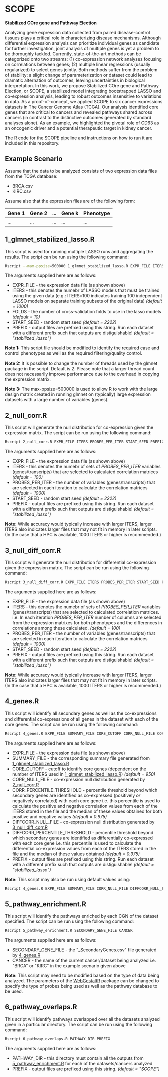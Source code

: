 # SCOPE
**Stabilized COre gene and Pathway Election**

Analyzing gene expression data collected from paired disease-control tissues plays a critical role in characterizing disease mechanisms. Although differential expression analysis can prioritize individual genes as candidate for further investigation, joint analysis of multiple genes is yet a problem to be thoroughly tackled. Currently, state-of-the-art methods can be categorized onto two streams: (1) co-expression network analyses focusing on correlations between genes; (2) multiple linear regressions (usually regularized) to select genes jointly. Both methods suffer from the problem of stability: a slight change of parameterization or dataset could lead to dramatic alternation of outcomes, leaving uncertainties in biological interpretation. In this work, we propose Stabilized COre gene and Pathway Election, or SCOPE, a stabilized model integrating bootstrapped LASSO and co-expression analysis, leading to robust outcomes insensitive to variations in data. As a proof-of-concept, we applied SCOPE to six cancer expressions datasets in The Cancer Genome Atlas (TCGA). Our analysis identified core genes that are critical to cancers and revealed pathways shared across cancers (in contrast to the distinctive outcomes generated by standard analyses alone). As an example, we highlighted the pivotal role of CD63 as an oncogenic driver and a potential therapeutic target in kidney cancer. 

The R code for the SCOPE pipeline and instructions on how to run it are included in this repository.

## Example Scenario
Assume that the data to be analyzed consists of two expression data files from the TCGA database:
- BRCA.csv
- KIRC.csv

Assume also that the expression files are of the following form:

| Gene 1 | Gene 2 | ... | Gene k | Phenotype |
|---|---|---|---|---|
|...|...|...|...|...|

## 1_glmnet_stabilized_lasso.R
This script is used for running multiple LASSO runs and aggregating the results. The script can be run using the following command:
```bash
Rscript --max-ppsize=500000 1_glmnet_stabilized_lasso.R EXPR_FILE ITERS FOLDS START_SEED PREFIX
```
The arguments supplied here are as follows:
- EXPR_FILE - the expression data file (as shown above)
- ITERS - this denotes the numebr of LASSO models that must be trained using the given data (e.g.: ITERS=100 indicates training 100 independent LASSO models on separate training subsets of the original data) _(default = 1000)_
- FOLDS - the number of cross-validation folds to use in the lasso models _(default = 10)_
- START_SEED - random start seed _(default = 2222)_
- PREFIX - output files are prefixed using this string. Run each dataset with a different prefix such that outputs are distiguishable! _(default = "stabilized_lasso")_

**Note 1:** This script file should be modified to identify the required case and control phenotypes as well as the required filtering/quality control.

**Note 2:** It is possible to change the number of threads used by the glmnet package in the script. Default is 2. Please note that a larger thread count does not necessarily improve performance due to the overhead in copying the expression matrix.

**Note 3:** The max-ppsize=500000 is used to allow R to work with the large design matrix created in running glmnet on (typically) large expression datasets with a large number of variables (genes).

## 2_null_corr.R
This script will generate the null distribution for co-expression given the expression matrix. The script can be run using the following command:
```bash
Rscript 2_null_corr.R EXPR_FILE ITERS PROBES_PER_ITER START_SEED PREFIX
```
The arguments supplied here are as follows:
- EXPR_FILE - the expression data file (as shown above)
- ITERS - this denotes the numebr of sets of _PROBES_PER_ITER_ variables (genes/transcripts) that are selected to calculated correlation matrices _(default = 100)_
- PROBES_PER_ITER - the number of variables (genes/transcripts) that are selected in each iteration to calculate the correlation matrices _(default = 1000)_
- START_SEED - random start seed _(default = 2222)_
- PREFIX - output files are prefixed using this string. Run each dataset with a different prefix such that outputs are distiguishable! _(default = "stabilized_lasso")_

**Note:** While accuracy would typically increase with larger ITERS, larger ITERS also indicates larger files that may not fit in memory in later scripts. (In the case that a HPC is available, 1000 ITERS or higher is recommended.)

## 3_null_diff_corr.R
This script will generate the null distribution for differential co-expression given the expression matrix. The script can be run using the following command:
```bash
Rscript 3_null_diff_corr.R EXPR_FILE ITERS PROBES_PER_ITER START_SEED PREFIX
```
The arguments supplied here are as follows:
- EXPR_FILE - the expression data file (as shown above)
- ITERS - this denotes the numebr of sets of _PROBES_PER_ITER_ variables (genes/transcripts) that are selected to calculated correlation matrices. i.e. In each iteration _PROBES_PER_ITER_ number of columns are selected from the expression matrixes for both phenotypes and the differences in correlations among these calculated. _(default = 100)_
- PROBES_PER_ITER - the number of variables (genes/transcripts) that are selected in each iteration to calculate the correlation matrices _(default = 1000)_
- START_SEED - random start seed _(default = 2222)_
- PREFIX - output files are prefixed using this string. Run each dataset with a different prefix such that outputs are distiguishable! _(default = "stabilized_lasso")_

**Note:** While accuracy would typically increase with larger ITERS, larger ITERS also indicates larger files that may not fit in memory in later scripts. (In the case that a HPC is available, 1000 ITERS or higher is recommended.)

## 4_genes.R
This script will identify all secondary genes as well as the co-expressions and differential co-expressions of all genes in the dataset with each of the core genes. The script can be run using the following command:
```bash
Rscript 4_genes.R EXPR_FILE SUMMARY_FILE CORE_CUTOFF CORR_NULL_FILE CORR_PERCENTILE_THRESHOLD DIFFCORR_NULL_FILE DIFFCORR_PERCENTILE_THRESHOLD PREFIX
```
The arguments supplied here are as follows:
- EXPR_FILE - the expression data file (as shown above)
- SUMMARY_FILE - the corresponding summary file generated from [1_glmnet_stabilized_lasso.R](#1_glmnet_stabilized_lasso.R)
- CORE_CUTOFF - cutoff to identify core genes (dependent on the number of ITERS used in [1_glmnet_stabilized_lasso.R](#1_glmnet_stabilized_lasso.R)) _(default = 950)_
- CORR_NULL_FILE - co-expression null distribution generated by [2_null_corr.R](#2_null_corr.R)
- CORR_PERCENTILE_THRESHOLD - percentile threshold beyond which secondary genes are identified as co-expressed (positively *or* negatively correlated) with each core gene i.e. this percentile is used to calculate the positive and negative correlation values from each of the ITERS stored in the file and the median of these values obtained for both positive and negative values _(default = 0.975)_
- DIFFCORR_NULL_FILE - co-expression null distribution generated by [3_null_diff_corr.R](#3_null_diff_corr.R)
- DIFFCORR_PERCENTILE_THRESHOLD - percentile threshold beyond which secondary genes are identified as differentially co-expressed with each core gene i.e. this percentile is used to calculate the differential co-expression values from each of the ITERS stored in the file and the median of these values obtained _(default = 0.975)_
- PREFIX - output files are prefixed using this string. Run each dataset with a different prefix such that outputs are distiguishable! _(default = "stabilized_lasso")_

**Note:** This script may also be run using default values using:
```bash
Rscript 4_genes.R EXPR_FILE SUMMARY_FILE CORR_NULL_FILE DIFFCORR_NULL_FILE PREFIX
```

## 5_pathway_enrichment.R
This script will identify the pathways enriched by each CGN of the dataset specified. The script can be run using the following command:
```bash
Rscript 5_pathway_enrichment.R SECONDARY_GENE_FILE CANCER
```
The arguments supplied here are as follows:
- SECONDARY_GENE_FILE - the "_SecondaryGenes.csv" file generated by [4_genes.R](#4_genes.R)
- CANCER - the name of the current cancer/dataset being analyzed i.e. "BRCA" or "KIRC" in the example scenario given above

**Note:** This script may need to be modified based on the type of data being analyzed. The parameters of the [WebGestaltR](#https://cran.r-project.org/web/packages/WebGestaltR/index.html) package can be changed to specify the type of probes being used as well as the pathway database to be used.

## 6_pathway_overlaps.R
This script will identify pathways overlapped over all the datasets analyzed given in a particular directory. The script can be run using the following command:
```bash
Rscript 6_pathway_overlaps.R PATHWAY_DIR PREFIX
```
The arguments supplied here are as follows:
- PATHWAY_DIR - this directory must contain all the outputs from [5_pathway_enrichment.R](#5_pathway_enrichment.R) for each of the datasets/cancers analyzed
- PREFIX - output files are prefixed using this string. _(default = "SCOPE")_
